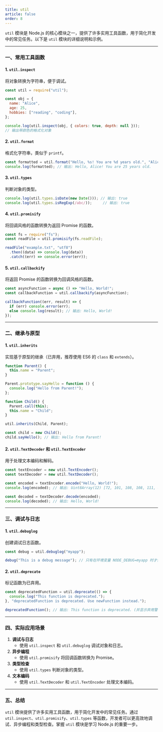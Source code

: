 ```yaml
---
title: util
article: false
order: 8
---
```


`util` 模块是 Node.js 的核心模块之一，提供了许多实用工具函数，用于简化开发中的常见任务。以下是 `util` 模块的详细说明和示例。

---

### **一、常用工具函数**
#### **1. `util.inspect`**
将对象转换为字符串，便于调试。

```javascript
const util = require("util");

const obj = {
  name: "Alice",
  age: 25,
  hobbies: ["reading", "coding"],
};

console.log(util.inspect(obj, { colors: true, depth: null }));
// 输出带颜色的格式化对象
```

#### **2. `util.format`**
格式化字符串，类似于 `printf`。

```javascript
const formatted = util.format("Hello, %s! You are %d years old.", "Alice", 25);
console.log(formatted); // 输出: Hello, Alice! You are 25 years old.
```

#### **3. `util.types`**
判断对象的类型。

```javascript
console.log(util.types.isDate(new Date())); // 输出: true
console.log(util.types.isRegExp(/abc/));     // 输出: true
```

#### **4. `util.promisify`**
将回调风格的函数转换为返回 Promise 的函数。

```javascript
const fs = require("fs");
const readFile = util.promisify(fs.readFile);

readFile("example.txt", "utf8")
  .then((data) => console.log(data))
  .catch((err) => console.error(err));
```

#### **5. `util.callbackify`**
将返回 Promise 的函数转换为回调风格的函数。

```javascript
const asyncFunction = async () => "Hello, World!";
const callbackFunction = util.callbackify(asyncFunction);

callbackFunction((err, result) => {
  if (err) console.error(err);
  else console.log(result); // 输出: Hello, World!
});
```

---

### **二、继承与原型**
#### **1. `util.inherits`**
实现基于原型的继承（已弃用，推荐使用 ES6 的 `class` 和 `extends`）。

```javascript
function Parent() {
  this.name = "Parent";
}

Parent.prototype.sayHello = function () {
  console.log("Hello from Parent!");
};

function Child() {
  Parent.call(this);
  this.name = "Child";
}

util.inherits(Child, Parent);

const child = new Child();
child.sayHello(); // 输出: Hello from Parent!
```

#### **2. `util.TextDecoder` 和 `util.TextEncoder`**
用于处理文本编码和解码。

```javascript
const textEncoder = new util.TextEncoder();
const textDecoder = new util.TextDecoder();

const encoded = textEncoder.encode("Hello, World!");
console.log(encoded); // 输出: Uint8Array(12) [72, 101, 108, 108, 111, 44, 32, 87, 111, 114, 108, 100]

const decoded = textDecoder.decode(encoded);
console.log(decoded); // 输出: Hello, World!
```

---

### **三、调试与日志**
#### **1. `util.debuglog`**
创建调试日志函数。

```javascript
const debug = util.debuglog("myapp");

debug("This is a debug message"); // 只有在环境变量 NODE_DEBUG=myapp 时才会输出
```

#### **2. `util.deprecate`**
标记函数为已弃用。

```javascript
const deprecatedFunction = util.deprecate(() => {
  console.log("This function is deprecated.");
}, "deprecatedFunction is deprecated. Use newFunction instead.");

deprecatedFunction(); // 输出: This function is deprecated. (并显示弃用警告)
```

---

### **四、实际应用场景**
1. **调试与日志**
   - 使用 `util.inspect` 和 `util.debuglog` 调试对象和日志。
2. **异步编程**
   - 使用 `util.promisify` 将回调函数转换为 Promise。
3. **类型检查**
   - 使用 `util.types` 判断对象的类型。
4. **文本编码**
   - 使用 `util.TextDecoder` 和 `util.TextEncoder` 处理文本编码。

---

### **五、总结**
`util` 模块提供了许多实用工具函数，用于简化开发中的常见任务。通过 `util.inspect`、`util.promisify`、`util.types` 等函数，开发者可以更高效地调试、异步编程和类型检查。掌握 `util` 模块是学习 Node.js 的重要一步。
